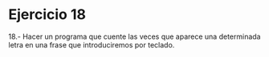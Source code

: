 # Ejercicio 18
18.- Hacer un programa que cuente las veces que aparece una determinada letra en una frase
que introduciremos por teclado.
